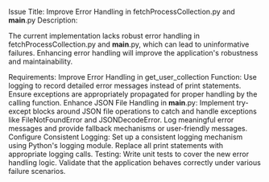 Issue Title: Improve Error Handling in fetchProcessCollection.py and __main__.py
Description:

The current implementation lacks robust error handling in fetchProcessCollection.py and __main__.py, which can lead to uninformative failures. Enhancing error handling will improve the application's robustness and maintainability.

Requirements:
Improve Error Handling in get_user_collection Function:
Use logging to record detailed error messages instead of print statements.
Ensure exceptions are appropriately propagated for proper handling by the calling function.
Enhance JSON File Handling in __main__.py:
Implement try-except blocks around JSON file operations to catch and handle exceptions like FileNotFoundError and JSONDecodeError.
Log meaningful error messages and provide fallback mechanisms or user-friendly messages.
Configure Consistent Logging:
Set up a consistent logging mechanism using Python's logging module.
Replace all print statements with appropriate logging calls.
Testing:
Write unit tests to cover the new error handling logic.
Validate that the application behaves correctly under various failure scenarios.